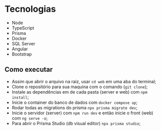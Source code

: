 # Tecnologias

* Node
* TypeScript
* Prisma
* Docker
* SQL Server
* Angular
* Bootstrap

## Como executar

* Assim que abrir o arquivo na raiz, usar ```cd web``` em uma aba do terminal;
* Clone o repositório para sua maquina com o comando (```git clone```);
* Instale as dependências em de cada pasta (server e web) com ```npm install```;
* Inicie o container do banco de dados com ```docker compose up```;
* Rodar todas as migrations do prisma ```npx prisma migrate dev```;
* Inicie o servidor (server) com ```npm run dev``` e então inicie o front (web) com ```ng serve -o```;
* Para abrir o Prisma Studio (db visual editor) ```npx prisma studio```;
